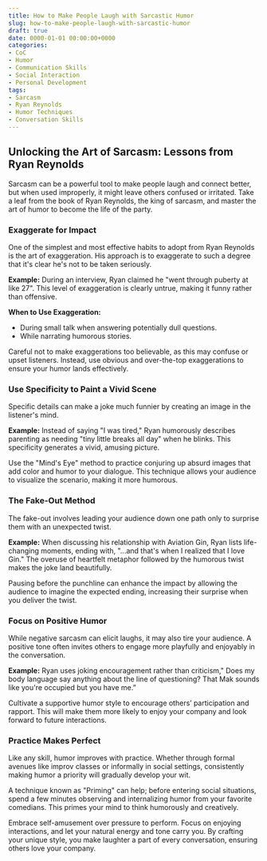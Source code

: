 ```yaml
---
title: How to Make People Laugh with Sarcastic Humor
slug: how-to-make-people-laugh-with-sarcastic-humor
draft: true
date: 0000-01-01 00:00:00+0000
categories:
- CoC
- Humor
- Communication Skills
- Social Interaction
- Personal Development
tags:
- Sarcasm
- Ryan Reynolds
- Humor Techniques
- Conversation Skills
---
```


## Unlocking the Art of Sarcasm: Lessons from Ryan Reynolds

Sarcasm can be a powerful tool to make people laugh and connect better, but when used improperly, it might leave others confused or irritated. Take a leaf from the book of Ryan Reynolds, the king of sarcasm, and master the art of humor to become the life of the party.

### Exaggerate for Impact

One of the simplest and most effective habits to adopt from Ryan Reynolds is the art of exaggeration. His approach is to exaggerate to such a degree that it's clear he's not to be taken seriously.

**Example:** During an interview, Ryan claimed he "went through puberty at like 27". This level of exaggeration is clearly untrue, making it funny rather than offensive.

**When to Use Exaggeration:**

- During small talk when answering potentially dull questions.
- While narrating humorous stories.

Careful not to make exaggerations too believable, as this may confuse or upset listeners. Instead, use obvious and over-the-top exaggerations to ensure your humor lands effectively.

### Use Specificity to Paint a Vivid Scene

Specific details can make a joke much funnier by creating an image in the listener's mind.

**Example:** Instead of saying "I was tired," Ryan humorously describes parenting as needing "tiny little breaks all day" when he blinks. This specificity generates a vivid, amusing picture.

Use the "Mind's Eye" method to practice conjuring up absurd images that add color and humor to your dialogue. This technique allows your audience to visualize the scenario, making it more humorous.

### The Fake-Out Method

The fake-out involves leading your audience down one path only to surprise them with an unexpected twist.

**Example:** When discussing his relationship with Aviation Gin, Ryan lists life-changing moments, ending with, "...and that's when I realized that I love Gin." The overuse of heartfelt metaphor followed by the humorous twist makes the joke land beautifully.

Pausing before the punchline can enhance the impact by allowing the audience to imagine the expected ending, increasing their surprise when you deliver the twist.

### Focus on Positive Humor

While negative sarcasm can elicit laughs, it may also tire your audience. A positive tone often invites others to engage more playfully and enjoyably in the conversation.

**Example:** Ryan uses joking encouragement rather than criticism," Does my body language say anything about the line of questioning? That Mak sounds like you're occupied but you have me.”

Cultivate a supportive humor style to encourage others’ participation and rapport. This will make them more likely to enjoy your company and look forward to future interactions.

### Practice Makes Perfect

Like any skill, humor improves with practice. Whether through formal avenues like improv classes or informally in social settings, consistently making humor a priority will gradually develop your wit.

A technique known as "Priming" can help; before entering social situations, spend a few minutes observing and internalizing humor from your favorite comedians. This primes your mind to think humorously and creatively.

Embrace self-amusement over pressure to perform. Focus on enjoying interactions, and let your natural energy and tone carry you. By crafting your unique style, you make laughter a part of every conversation, ensuring others love your company.
